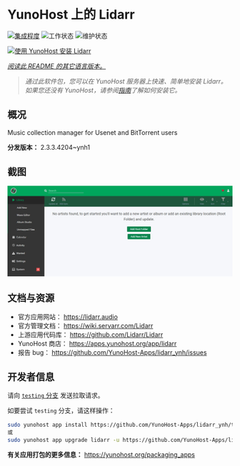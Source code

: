 <!--
注意：此 README 由 <https://github.com/YunoHost/apps/tree/master/tools/readme_generator> 自动生成
请勿手动编辑。
-->

# YunoHost 上的 Lidarr

[![集成程度](https://dash.yunohost.org/integration/lidarr.svg)](https://ci-apps.yunohost.org/ci/apps/lidarr/) ![工作状态](https://ci-apps.yunohost.org/ci/badges/lidarr.status.svg) ![维护状态](https://ci-apps.yunohost.org/ci/badges/lidarr.maintain.svg)

[![使用 YunoHost 安装 Lidarr](https://install-app.yunohost.org/install-with-yunohost.svg)](https://install-app.yunohost.org/?app=lidarr)

*[阅读此 README 的其它语言版本。](./ALL_README.md)*

> *通过此软件包，您可以在 YunoHost 服务器上快速、简单地安装 Lidarr。*  
> *如果您还没有 YunoHost，请参阅[指南](https://yunohost.org/install)了解如何安装它。*

## 概况

Music collection manager for Usenet and BitTorrent users

**分发版本：** 2.3.3.4204~ynh1

## 截图

![Lidarr 的截图](./doc/screenshots/screenshot.jpg)

## 文档与资源

- 官方应用网站： <https://lidarr.audio>
- 官方管理文档： <https://wiki.servarr.com/Lidarr>
- 上游应用代码库： <https://github.com/Lidarr/Lidarr>
- YunoHost 商店： <https://apps.yunohost.org/app/lidarr>
- 报告 bug： <https://github.com/YunoHost-Apps/lidarr_ynh/issues>

## 开发者信息

请向 [`testing` 分支](https://github.com/YunoHost-Apps/lidarr_ynh/tree/testing) 发送拉取请求。

如要尝试 `testing` 分支，请这样操作：

```bash
sudo yunohost app install https://github.com/YunoHost-Apps/lidarr_ynh/tree/testing --debug
或
sudo yunohost app upgrade lidarr -u https://github.com/YunoHost-Apps/lidarr_ynh/tree/testing --debug
```

**有关应用打包的更多信息：** <https://yunohost.org/packaging_apps>
